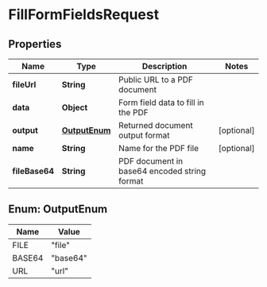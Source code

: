 

# FillFormFieldsRequest


## Properties

| Name | Type | Description | Notes |
|------------ | ------------- | ------------- | -------------|
|**fileUrl** | **String** | Public URL to a PDF document |  |
|**data** | **Object** | Form field data to fill in the PDF |  |
|**output** | [**OutputEnum**](#OutputEnum) | Returned document output format |  [optional] |
|**name** | **String** | Name for the PDF file |  [optional] |
|**fileBase64** | **String** | PDF document in base64 encoded string format |  |



## Enum: OutputEnum

| Name | Value |
|---- | -----|
| FILE | &quot;file&quot; |
| BASE64 | &quot;base64&quot; |
| URL | &quot;url&quot; |



